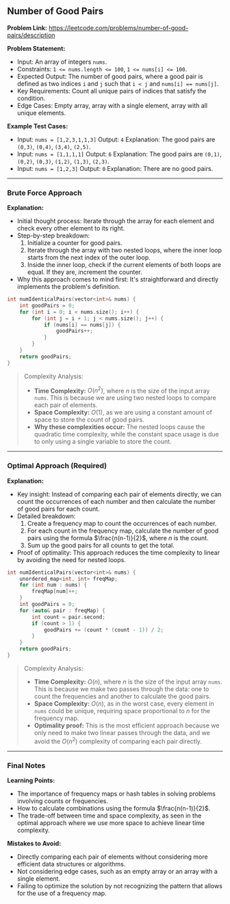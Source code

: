 ## Number of Good Pairs

**Problem Link:** https://leetcode.com/problems/number-of-good-pairs/description

**Problem Statement:**
- Input: An array of integers `nums`.
- Constraints: `1 <= nums.length <= 100`, `1 <= nums[i] <= 100`.
- Expected Output: The number of good pairs, where a good pair is defined as two indices `i` and `j` such that `i < j` and `nums[i] == nums[j]`.
- Key Requirements: Count all unique pairs of indices that satisfy the condition.
- Edge Cases: Empty array, array with a single element, array with all unique elements.

**Example Test Cases:**
- Input: `nums = [1,2,3,1,1,3]`
  Output: `4`
  Explanation: The good pairs are `(0,3)`, `(0,4)`, `(3,4)`, `(2,5)`.
- Input: `nums = [1,1,1,1]`
  Output: `6`
  Explanation: The good pairs are `(0,1)`, `(0,2)`, `(0,3)`, `(1,2)`, `(1,3)`, `(2,3)`.
- Input: `nums = [1,2,3]`
  Output: `0`
  Explanation: There are no good pairs.

---

### Brute Force Approach

**Explanation:**
- Initial thought process: Iterate through the array for each element and check every other element to its right.
- Step-by-step breakdown:
  1. Initialize a counter for good pairs.
  2. Iterate through the array with two nested loops, where the inner loop starts from the next index of the outer loop.
  3. Inside the inner loop, check if the current elements of both loops are equal. If they are, increment the counter.
- Why this approach comes to mind first: It's straightforward and directly implements the problem's definition.

```cpp
int numIdenticalPairs(vector<int>& nums) {
    int goodPairs = 0;
    for (int i = 0; i < nums.size(); i++) {
        for (int j = i + 1; j < nums.size(); j++) {
            if (nums[i] == nums[j]) {
                goodPairs++;
            }
        }
    }
    return goodPairs;
}
```

> Complexity Analysis:
> - **Time Complexity:** $O(n^2)$, where $n$ is the size of the input array `nums`. This is because we are using two nested loops to compare each pair of elements.
> - **Space Complexity:** $O(1)$, as we are using a constant amount of space to store the count of good pairs.
> - **Why these complexities occur:** The nested loops cause the quadratic time complexity, while the constant space usage is due to only using a single variable to store the count.

---

### Optimal Approach (Required)

**Explanation:**
- Key insight: Instead of comparing each pair of elements directly, we can count the occurrences of each number and then calculate the number of good pairs for each count.
- Detailed breakdown:
  1. Create a frequency map to count the occurrences of each number.
  2. For each count in the frequency map, calculate the number of good pairs using the formula $\frac{n(n-1)}{2}$, where $n$ is the count.
  3. Sum up the good pairs for all counts to get the total.
- Proof of optimality: This approach reduces the time complexity to linear by avoiding the need for nested loops.

```cpp
int numIdenticalPairs(vector<int>& nums) {
    unordered_map<int, int> freqMap;
    for (int num : nums) {
        freqMap[num]++;
    }
    int goodPairs = 0;
    for (auto& pair : freqMap) {
        int count = pair.second;
        if (count > 1) {
            goodPairs += (count * (count - 1)) / 2;
        }
    }
    return goodPairs;
}
```

> Complexity Analysis:
> - **Time Complexity:** $O(n)$, where $n$ is the size of the input array `nums`. This is because we make two passes through the data: one to count the frequencies and another to calculate the good pairs.
> - **Space Complexity:** $O(n)$, as in the worst case, every element in `nums` could be unique, requiring space proportional to $n$ for the frequency map.
> - **Optimality proof:** This is the most efficient approach because we only need to make two linear passes through the data, and we avoid the $O(n^2)$ complexity of comparing each pair directly.

---

### Final Notes

**Learning Points:**
- The importance of frequency maps or hash tables in solving problems involving counts or frequencies.
- How to calculate combinations using the formula $\frac{n(n-1)}{2}$.
- The trade-off between time and space complexity, as seen in the optimal approach where we use more space to achieve linear time complexity.

**Mistakes to Avoid:**
- Directly comparing each pair of elements without considering more efficient data structures or algorithms.
- Not considering edge cases, such as an empty array or an array with a single element.
- Failing to optimize the solution by not recognizing the pattern that allows for the use of a frequency map.